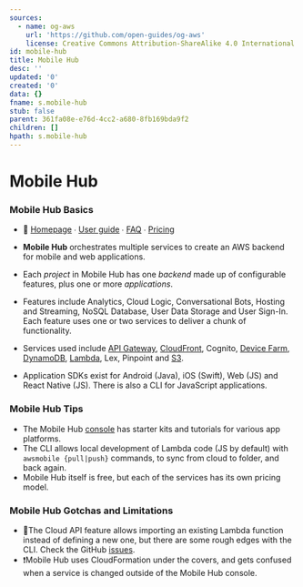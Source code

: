 ```yaml
---
sources:
  - name: og-aws
    url: 'https://github.com/open-guides/og-aws'
    license: Creative Commons Attribution-ShareAlike 4.0 International License
id: mobile-hub
title: Mobile Hub
desc: ''
updated: '0'
created: '0'
data: {}
fname: s.mobile-hub
stub: false
parent: 361fa08e-e76d-4cc2-a680-8fb169bda9f2
children: []
hpath: s.mobile-hub
---
```

# Mobile Hub

### Mobile Hub Basics

- 📒 [Homepage](https://aws.amazon.com/mobile/) ∙ [User guide](https://docs.aws.amazon.com/mobile-hub/latest/developerguide/) ∙ [FAQ](https://aws.amazon.com/mobile/faqs/) ∙ [Pricing](https://aws.amazon.com/mobile/pricing/)


- **Mobile Hub** orchestrates multiple services to create an AWS backend for mobile and web applications.
- Each _project_ in Mobile Hub has one _backend_ made up of configurable features, plus one or more _applications_.
- Features include Analytics, Cloud Logic, Conversational Bots, Hosting and Streaming, NoSQL Database, User Data Storage and User Sign-In. Each feature uses one or two services to deliver a chunk of functionality.
- Services used include [API Gateway](#api-gateway), [CloudFront](#cloudfront), Cognito, [Device Farm](#device-farm), [DynamoDB](#dynamodb), [Lambda](#lambda), Lex, Pinpoint and [S3](#S3).
- Application SDKs exist for Android (Java), iOS (Swift), Web (JS) and React Native (JS). There is also a CLI for JavaScript applications.

### Mobile Hub Tips

- The Mobile Hub [console](https://console.aws.amazon.com/mobilehub/home#/) has starter kits and tutorials for various app platforms.
- The CLI allows local development of Lambda code (JS by default) with `awsmobile {pull|push}` commands, to sync from cloud to folder, and back again.
- Mobile Hub itself is free, but each of the services has its own pricing model.

### Mobile Hub Gotchas and Limitations

- 🔸The Cloud API feature allows importing an existing Lambda function instead of defining a new one, but there are some rough edges with the CLI. Check the GitHub [issues](https://github.com/aws/awsmobile-cli/issues).
- ❗Mobile Hub uses CloudFormation under the covers, and gets confused when a service is changed outside of the Mobile Hub console.
